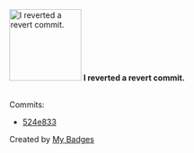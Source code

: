 <img src="https://my-badges.github.io/my-badges/revert-revert-commit.png" alt="I reverted a revert commit." title="I reverted a revert commit." width="128">
<strong>I reverted a revert commit.</strong>
<br><br>

Commits:

- <a href="https://github.com/qoomon/sandbox/commit/524e8335903c674cbbdad83cc6d240531bcbadf8">524e833</a>


Created by <a href="https://github.com/my-badges/my-badges">My Badges</a>